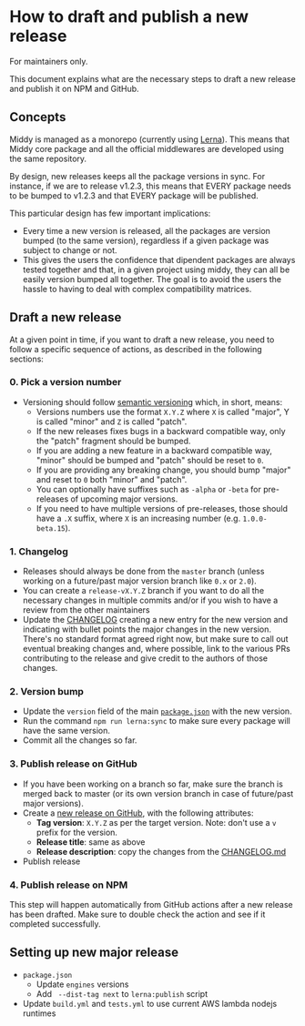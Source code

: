 # How to draft and publish a new release

For maintainers only.

This document explains what are the necessary steps to draft a new release and publish it on NPM and GitHub.

## Concepts

Middy is managed as a monorepo (currently using [Lerna](https://github.com/lerna/lerna)). This means that Middy core package and all the official middlewares are developed using the same repository.

By design, new releases keeps all the package versions in sync. For instance, if we are to release v1.2.3, this means that EVERY package needs to be bumped to v1.2.3 and that EVERY package will be published.

This particular design has few important implications:

  - Every time a new version is released, all the packages are version bumped (to the same version), regardless if a given package was subject to change or not.
  - This gives the users the confidence that dipendent packages are always tested together and that, in a given project using middy, they can all be easily version bumped all together. The goal is to avoid the users the hassle to having to deal with complex compatibility matrices.


## Draft a new release

At a given point in time, if you want to draft a new release, you need to follow a specific sequence of actions, as described in the following sections:


### 0. Pick a version number

 - Versioning should follow [semantic versioning](https://semver.org/) which, in short, means:
   - Versions numbers use the format `X.Y.Z` where `X` is called "major", Y is called "minor" and `Z` is called "patch".
   - If the new releases fixes bugs in a backward compatible way, only the "patch" fragment should be bumped.
   - If you are adding a new feature in a backward compatible way, "minor" should be bumped and "patch" should be reset to `0`.
   - If you are providing any breaking change, you should bump "major" and reset to `0` both "minor" and "patch".
   - You can optionally have suffixes such as `-alpha` or `-beta` for pre-releases of upcoming major versions.
   - If you need to have multiple versions of pre-releases, those should have a `.X` suffix, where `X` is an increasing number (e.g. `1.0.0-beta.15`).

### 1. Changelog

 - Releases should always be done from the `master` branch (unless working on a future/past major version branch like `0.x` or `2.0`).
 - You can create a `release-vX.Y.Z` branch if you want to do all the necessary changes in multiple commits and/or if you wish to have a review from the other maintainers
 - Update the [CHANGELOG](/CHANGELOG.md) creating a new entry for the new version and indicating with bullet points the major changes in the new version. There's no standard format agreed right now, but make sure to call out eventual breaking changes and, where possible, link to the various PRs contributing to the release and give credit to the authors of those changes.


### 2. Version bump

  - Update the `version` field of the main [`package.json`](/package.json) with the new version.
  - Run the command `npm run lerna:sync` to make sure every package will have the same version.
  - Commit all the changes so far.


### 3. Publish release on GitHub

  - If you have been working on a branch so far, make sure the branch is merged back to master (or its own version branch in case of future/past major versions).
  - Create a [new release on GitHub](https://github.com/middyjs/middy/releases/new), with the following attributes:
    - **Tag version**: `X.Y.Z` as per the target version. Note: don't use a `v` prefix for the version.
    - **Release title**: same as above
    - **Release description**: copy the changes from the [CHANGELOG.md](/CHANGELOG.md)
  - Publish release


### 4. Publish release on NPM

This step will happen automatically from GitHub actions after a new release has been drafted. Make sure to double check the action and see if it completed successfully.

## Setting up new major release

- `package.json`
  - Update `engines` versions
  - Add ` --dist-tag next` to `lerna:publish` script
- Update `build.yml` and `tests.yml` to use current AWS lambda nodejs runtimes
